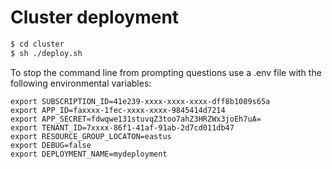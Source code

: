 # Cluster deployment

``` bash
$ cd cluster
$ sh ./deploy.sh
```

To stop the command line from prompting questions use a .env file with the following environmental variables:

```
export SUBSCRIPTION_ID=41e239-xxxx-xxxx-xxxx-dff8b1089s65a
export APP_ID=faxxxx-1fec-xxxx-xxxx-9845414d7214
export APP_SECRET=fdwqwe131stuvqZ3too7ahZ3HRZWx3joEh7uA=
export TENANT_ID=7xxxx-86f1-41af-91ab-2d7cd011db47
export RESOURCE_GROUP_LOCATON=eastus
export DEBUG=false
export DEPLOYMENT_NAME=mydeployment
```
